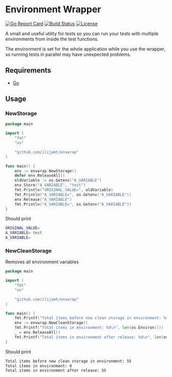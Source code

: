 Environment Wrapper
===================

[![Go Report Card](https://goreportcard.com/badge/github.com/ilijamt/envwrap)](https://goreportcard.com/report/github.com/ilijamt/envwrap) [![Build Status](https://travis-ci.org/ilijamt/envwrap.svg?branch=master)](https://travis-ci.org/ilijamt/envwrap) [![License](https://img.shields.io/badge/License-MIT-blue.svg)](https://github.com/ilijamt/envwrap/blob/master/LICENSE)

A small and useful utility for tests so you can run your tests with multiple environments from inside the test functions.

The environment is set for the whole application while you use the wrapper, so running tests in parallel may have unexpected problems.

## Requirements

* [Go](https://golang.org/doc/install)

## Usage

### NewStorage

```go
package main

import (
	"fmt"
	"os"

	"github.com/ilijamt/envwrap"
)

func main() {
	env := envwrap.NewStorage()
	defer env.ReleaseAll()
	oldVariable := os.Getenv("A_VARIABLE")
	env.Store("A_VARIABLE", "test")
	fmt.Println("ORIGINAL_VALUE=", oldVariable)
	fmt.Println("A_VARIABLE=", os.Getenv("A_VARIABLE"))
	env.Release("A_VARIABLE")
	fmt.Println("A_VARIABLE=", os.Getenv("A_VARIABLE"))
}
```

Should print 
```bash
ORIGINAL_VALUE=
A_VARIABLE= test
A_VARIABLE=
```

### NewCleanStorage
Removes all environment variables

```go
package main

import (
	"fmt"
	"os"

	"github.com/ilijamt/envwrap"
)

func main() {
	fmt.Printf("Total items before new clean storage in environment: %d\n", len(os.Environ()))
	env := envwrap.NewCleanStorage()
	fmt.Printf("Total items in environment: %d\n", len(os.Environ()))
	_ = env.ReleaseAll()
	fmt.Printf("Total items in environment after release: %d\n", len(os.Environ()))
}

```

Should print 
```bash
Total items before new clean storage in environment: 55
Total items in environment: 0
Total items in environment after release: 55
```